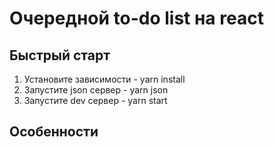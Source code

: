 # Очередной to-do list на react

## Быстрый старт

1.  Установите зависимости - yarn install
2.  Запустите json сервер - yarn json
3.  Запустите dev сервер - yarn start

## Особенности
